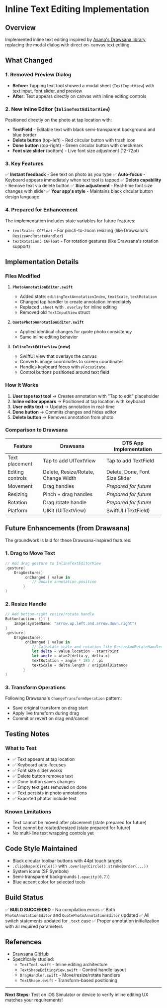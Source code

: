 # Inline Text Editing Implementation

## Overview
Implemented inline text editing inspired by [Asana's Drawsana library](https://github.com/Asana/Drawsana), replacing the modal dialog with direct on-canvas text editing.

## What Changed

### 1. **Removed Preview Dialog**
- **Before:** Tapping text tool showed a modal sheet (`TextInputView`) with text input, font slider, and preview
- **After:** Text appears directly on canvas with inline editing controls

### 2. **New Inline Editor (`InlineTextEditorView`)**
Positioned directly on the photo at tap location with:
- **TextField** - Editable text with black semi-transparent background and blue border
- **Delete button** (top-left) - Red circular button with trash icon
- **Done button** (top-right) - Green circular button with checkmark
- **Font size slider** (bottom) - Live font size adjustment (12-72pt)

### 3. **Key Features**
✅ **Instant feedback** - See text on photo as you type
✅ **Auto-focus** - Keyboard appears immediately when text tool is tapped
✅ **Delete capability** - Remove text via delete button
✅ **Size adjustment** - Real-time font size changes with slider
✅ **Your app's style** - Maintains black circular button design language

### 4. **Prepared for Enhancement**
The implementation includes state variables for future features:
- `textScale: CGFloat` - For pinch-to-zoom resizing (like Drawsana's `ResizeAndRotateHandler`)
- `textRotation: CGFloat` - For rotation gestures (like Drawsana's rotation support)

## Implementation Details

### Files Modified
1. **`PhotoAnnotationEditor.swift`**
   - Added state: `editingTextAnnotationIndex`, `textScale`, `textRotation`
   - Changed tap handler to create annotation immediately
   - Replaced `.sheet` with `.overlay` for inline editing
   - Removed old `TextInputView` struct

2. **`QuotePhotoAnnotationEditor.swift`**
   - Applied identical changes for quote photo consistency
   - Same inline editing behavior

3. **`InlineTextEditorView` (new)**
   - SwiftUI view that overlays the canvas
   - Converts image coordinates to screen coordinates
   - Handles keyboard focus with `@FocusState`
   - Control buttons positioned around text field

### How It Works

1. **User taps text tool** → Creates annotation with "Tap to edit" placeholder
2. **Inline editor appears** → Positioned at tap location with keyboard
3. **User edits text** → Updates annotation in real-time
4. **Done button** → Commits changes and hides editor
5. **Delete button** → Removes annotation from photo

### Comparison to Drawsana

| Feature | Drawsana | DTS App Implementation |
|---------|----------|------------------------|
| Text placement | Tap to add UITextView | Tap to add TextField |
| Editing controls | Delete, Resize/Rotate, Change Width | Delete, Done, Font Size Slider |
| Movement | Drag handles | *Prepared for future* |
| Resizing | Pinch + drag handles | *Prepared for future* |
| Rotation | Drag rotate handle | *Prepared for future* |
| Platform | UIKit (UITextView) | SwiftUI (TextField) |

## Future Enhancements (from Drawsana)

The groundwork is laid for these Drawsana-inspired features:

### 1. **Drag to Move Text**
```swift
// Add drag gesture to InlineTextEditorView
.gesture(
    DragGesture()
        .onChanged { value in
            // Update annotation.position
        }
)
```

### 2. **Resize Handle**
```swift
// Add bottom-right resize/rotate handle
Button(action: {}) {
    Image(systemName: "arrow.up.left.and.arrow.down.right")
}
.gesture(
    DragGesture()
        .onChanged { value in
            // Calculate scale and rotation like ResizeAndRotateHandler
            let delta = value.location - startPoint
            let angle = atan2(delta.y, delta.x)
            textRotation = angle * 180 / .pi
            textScale = delta.length / originalDistance
        }
)
```

### 3. **Transform Operations**
Following Drawsana's `ChangeTransformOperation` pattern:
- Save original transform on drag start
- Apply live transform during drag
- Commit or revert on drag end/cancel

## Testing Notes

### What to Test
- ✅ Text appears at tap location
- ✅ Keyboard auto-focuses
- ✅ Font size slider works
- ✅ Delete button removes text
- ✅ Done button saves changes
- ✅ Empty text gets removed on done
- ✅ Text persists in photo annotations
- ✅ Exported photos include text

### Known Limitations
- Text cannot be moved after placement (state prepared for future)
- Text cannot be rotated/resized (state prepared for future)
- No multi-line text wrapping controls yet

## Code Style Maintained
- Black circular toolbar buttons with 44pt touch targets
- `.clipShape(Circle())` with `.overlay(Circle().strokeBorder(...))`
- System icons (SF Symbols)
- Semi-transparent backgrounds (`.opacity(0.7)`)
- Blue accent color for selected tools

## Build Status
✅ **BUILD SUCCEEDED** - No compilation errors
✅ Both `PhotoAnnotationEditor` and `QuotePhotoAnnotationEditor` updated
✅ All switch statements updated for `.text` case
✅ Proper annotation initialization with all required parameters

## References
- [Drawsana GitHub](https://github.com/Asana/Drawsana)
- Specifically studied:
  - `TextTool.swift` - Inline editing architecture
  - `TextShapeEditingView.swift` - Control handle layout
  - `DragHandler.swift` - Move/resize/rotate handlers
  - `TextShape.swift` - Transform-based positioning

---

**Next Steps:** Test on iOS Simulator or device to verify inline editing UX matches your requirements!
